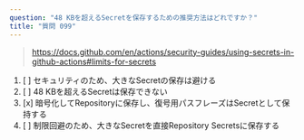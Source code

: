 ```yaml
---
question: "48 KBを超えるSecretを保存するための推奨方法はどれですか？"
title: "質問 099"
---
```


> https://docs.github.com/en/actions/security-guides/using-secrets-in-github-actions#limits-for-secrets
1. [ ] セキュリティのため、大きなSecretの保存は避ける
1. [ ] 48 KBを超えるSecretは保存できない
1. [x] 暗号化してRepositoryに保存し、復号用パスフレーズはSecretとして保持する
1. [ ] 制限回避のため、大きなSecretを直接Repository Secretsに保存する
